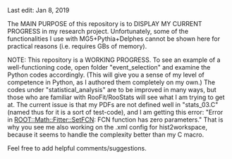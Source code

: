 Last edit: Jan 8, 2019

The MAIN PURPOSE of this repository is to DISPLAY MY CURRENT PROGRESS in my research project. Unfortunately, some of the functionalities I use with MG5+Pythia+Delphes cannot be shown here for practical reasons (i.e. requires GBs of memory).

NOTE: This repository is a WORKING PROGRESS. To see an example of a well-functioning code, open folder "event_selection" and examine the Python codes accordingly. (This will give you a sense of my level of competence in Python, as I authored them completely on my own.)
The codes under "statistical_analysis" are to be improved in many ways, but those who are familiar with RooFit/RooStats will see what I am trying to get at. The current issue is that my PDFs are not defined well in "stats_03.C" (named thus for it is a sort of test-code), and I am getting this error: "Error in <ROOT::Math::Fitter::SetFCN>: FCN function has zero parameters." That is why you see me also working on the .xml config for hist2workspace, because it seems to handle the complexity better than my C macro.

Feel free to add helpful comments/suggestions.
